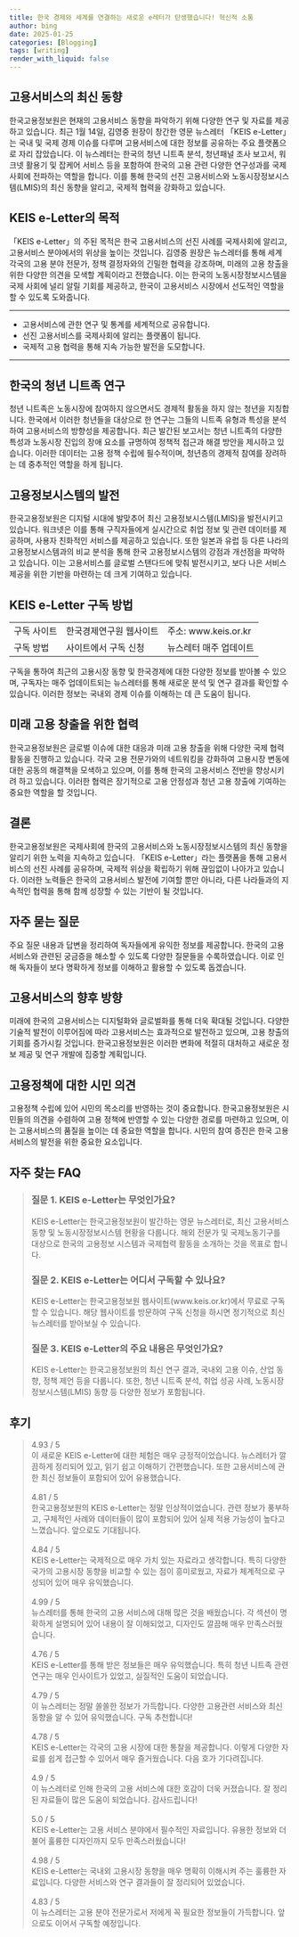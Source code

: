 ```yaml
---
title: 한국 경제와 세계를 연결하는 새로운 e레터가 탄생했습니다! 혁신적 소통
author: bing
date: 2025-01-25
categories: [Blogging]
tags: [writing]
render_with_liquid: false
---
```



<h2 id='고용서비스의 최신 동향'>고용서비스의 최신 동향</h2>

<p>한국고용정보원은 현재의 고용서비스 동향을 파악하기 위해 다양한 연구 및 자료를 제공하고 있습니다. 최근 1월 14일, 김영중 원장이 창간한 영문 뉴스레터 「KEIS e-Letter」는 국내 및 국제 경제 이슈를 다루며 고용서비스에 대한 정보를 공유하는 주요 플랫폼으로 자리 잡았습니다. 이 뉴스레터는 한국의 청년 니트족 분석, 청년패널 조사 보고서, 워크넷 활용기 및 잡케어 서비스 등을 포함하여 한국의 고용 관련 다양한 연구성과를 국제사회에 전파하는 역할을 합니다. 이를 통해 한국의 선진 고용서비스와 노동시장정보시스템(LMIS)의 최신 동향을 알리고, 국제적 협력을 강화하고 있습니다.</p>

<h2 id='KEIS e-Letter의 목적'>KEIS e-Letter의 목적</h2>

<p>「KEIS e-Letter」의 주된 목적은 한국 고용서비스의 선진 사례를 국제사회에 알리고, 고용서비스 분야에서의 위상을 높이는 것입니다. 김영중 원장은 뉴스레터를 통해 세계 각국의 고용 분야 전문가, 정책 결정자와의 긴밀한 협력을 강조하며, 미래의 고용 창출을 위한 다양한 의견을 모색할 계획이라고 전했습니다. 이는 한국의 노동시장정보시스템을 국제 사회에 널리 알릴 기회를 제공하고, 한국이 고용서비스 시장에서 선도적인 역할을 할 수 있도록 도와줍니다.</p>

<hr />

<ul>
    <li>고용서비스에 관한 연구 및 통계를 세계적으로 공유합니다.</li>
    <li>선진 고용서비스를 국제사회에 알리는 플랫폼이 됩니다.</li>
    <li>국제적 고용 협력을 통해 지속 가능한 발전을 도모합니다.</li>
</ul>

<hr />

<h2 id='한국의 청년 니트족 연구'>한국의 청년 니트족 연구</h2>

<p>청년 니트족은 노동시장에 참여하지 않으면서도 경제적 활동을 하지 않는 청년을 지칭합니다. 한국에서 이러한 청년들을 대상으로 한 연구는 그들의 니트족 유형과 특성을 분석하여 고용서비스의 방향성을 제공합니다. 최근 발간된 보고서는 청년 니트족의 다양한 특성과 노동시장 진입의 장애 요소를 규명하여 정책적 접근과 해결 방안을 제시하고 있습니다. 이러한 데이터는 고용 정책 수립에 필수적이며, 청년층의 경제적 참여를 장려하는 데 중추적인 역할을 하게 됩니다.</p>

<h2 id='고용정보시스템의 발전'>고용정보시스템의 발전</h2>

<p>한국고용정보원은 디지털 시대에 발맞추어 최신 고용정보시스템(LMIS)을 발전시키고 있습니다. 워크넷은 이를 통해 구직자들에게 실시간으로 취업 정보 및 관련 데이터를 제공하며, 사용자 친화적인 서비스를 제공하고 있습니다. 또한 일본과 유럽 등 다른 나라의 고용정보시스템과의 비교 분석을 통해 한국 고용정보시스템의 강점과 개선점을 파악하고 있습니다. 이는 고용서비스를 글로벌 스탠다드에 맞춰 발전시키고, 보다 나은 서비스 제공을 위한 기반을 마련하는 데 크게 기여하고 있습니다.</p>

<h2 id='KEIS e-Letter 구독 방법'>KEIS e-Letter 구독 방법</h2>

<table>
    <tr>
        <td>구독 사이트</td>
        <td>한국경제연구원 웹사이트</td>
        <td>주소: www.keis.or.kr</td>
    </tr>
    <tr>
        <td>구독 방법</td>
        <td>사이트에서 구독 신청</td>
        <td>뉴스레터 매주 업데이트</td>
    </tr>
</table>

<p>구독을 통하여 최근의 고용시장 동향 및 한국경제에 대한 다양한 정보를 받아볼 수 있으며, 구독자는 매주 업데이트되는 뉴스레터를 통해 새로운 분석 및 연구 결과를 확인할 수 있습니다. 이러한 정보는 국내외 경제 이슈를 이해하는 데 큰 도움이 됩니다.</p>

<h2 id='미래 고용 창출을 위한 협력'>미래 고용 창출을 위한 협력</h2>

<p>한국고용정보원은 글로벌 이슈에 대한 대응과 미래 고용 창출을 위해 다양한 국제 협력 활동을 진행하고 있습니다. 각국 고용 전문가와의 네트워킹을 강화하여 고용시장 변동에 대한 공동의 해결책을 모색하고 있으며, 이를 통해 한국의 고용서비스 전반을 향상시키려 하고 있습니다. 이러한 협력은 장기적으로 고용 안정성과 청년 고용 창출에 기여하는 중요한 역할을 할 것입니다.</p>

<h2 id='결론'>결론</h2>

<p>한국고용정보원은 국제사회에 한국의 고용서비스와 노동시장정보시스템의 최신 동향을 알리기 위한 노력을 지속하고 있습니다. 「KEIS e-Letter」라는 플랫폼을 통해 고용서비스의 선진 사례를 공유하며, 국제적 위상을 확립하기 위해 끊임없이 나아가고 있습니다. 이러한 노력들은 한국의 고용서비스 발전에 기여할 뿐만 아니라, 다른 나라들과의 지속적인 협력을 통해 함께 성장할 수 있는 기반이 될 것입니다.</p>

<h2 id='자주 묻는 질문'>자주 묻는 질문</h2>

<p>주요 질문 내용과 답변을 정리하여 독자들에게 유익한 정보를 제공합니다. 한국의 고용서비스와 관련된 궁금증을 해소할 수 있도록 다양한 질문들을 수록하였습니다. 이로 인해 독자들이 보다 명확하게 정보를 이해하고 활용할 수 있도록 돕겠습니다.</p>

<h2 id='고용서비스의 향후 방향'>고용서비스의 향후 방향</h2>

<p>미래에 한국의 고용서비스는 디지털화와 글로벌화를 통해 더욱 확대될 것입니다. 다양한 기술적 발전이 이루어짐에 따라 고용서비스는 효과적으로 발전하고 있으며, 고용 창출의 기회를 증가시킬 것입니다. 한국고용정보원은 이러한 변화에 적절히 대처하고 새로운 정보 제공 및 연구 개발에 집중할 계획입니다.</p>

<h2 id='고용정책에 대한 시민 의견'>고용정책에 대한 시민 의견</h2>

<p>고용정책 수립에 있어 시민의 목소리를 반영하는 것이 중요합니다. 한국고용정보원은 시민들의 의견을 수렴하여 고용 정책에 반영할 수 있는 다양한 경로를 마련하고 있으며, 이는 고용서비스의 품질을 높이는 데 중요한 역할을 합니다. 시민의 참여 증진은 한국 고용서비스의 발전을 위한 중요한 요소입니다.</p>


<h2 id='자주_찾는_FAQ'>자주 찾는 FAQ</h2>
<div itemscope="" itemtype="https://schema.org/FAQPage"> 
<blockquote> 
<div itemscope="" itemprop="mainEntity" itemtype="https://schema.org/Question"> 
<h3 itemprop="name">질문 1. KEIS e-Letter는 무엇인가요?</h3> 
<div itemscope="" itemprop="acceptedAnswer" itemtype="https://schema.org/Answer"> 
<span itemprop="text"> 
<p>KEIS e-Letter는 한국고용정보원이 발간하는 영문 뉴스레터로, 최신 고용서비스 동향 및 노동시장정보시스템 현황을 다룹니다. 해외 전문가 및 국제노동기구를 대상으로 한국의 고용정보 시스템과 국제협력 활동을 소개하는 것을 목표로 합니다.</p> 
</span> 
</div> 
</div> 

<div itemscope="" itemprop="mainEntity" itemtype="https://schema.org/Question"> 
<h3 itemprop="name">질문 2. KEIS e-Letter는 어디서 구독할 수 있나요?</h3> 
<div itemscope="" itemprop="acceptedAnswer" itemtype="https://schema.org/Answer"> 
<span itemprop="text"> 
<p>KEIS e-Letter는 한국고용정보원 웹사이트(www.keis.or.kr)에서 무료로 구독할 수 있습니다. 해당 웹사이트를 방문하여 구독 신청을 하시면 정기적으로 최신 뉴스레터를 받아보실 수 있습니다.</p> 
</span> 
</div> 
</div> 

<div itemscope="" itemprop="mainEntity" itemtype="https://schema.org/Question"> 
<h3 itemprop="name">질문 3. KEIS e-Letter의 주요 내용은 무엇인가요?</h3> 
<div itemscope="" itemprop="acceptedAnswer" itemtype="https://schema.org/Answer"> 
<span itemprop="text"> 
<p>KEIS e-Letter는 한국고용정보원의 최신 연구 결과, 국내외 고용 이슈, 산업 동향, 정책 제언 등을 다룹니다. 또한, 청년 니트족 분석, 취업 성공 사례, 노동시장정보시스템(LMIS) 동향 등 다양한 정보가 포함됩니다.</p> 
</span> 
</div> 
</div> 
</blockquote> 
</div>
<h2 id='후기'>후기</h2>
<div itemscope itemtype="https://schema.org/Product">
  <blockquote>
  <div itemprop="review" itemscope itemtype="https://schema.org/Review">
      <div itemprop="reviewRating" itemscope itemtype="https://schema.org/Rating"> <span itemprop="ratingValue">4.93</span> / <span itemprop="bestRating">5</span> </div>
      <span itemprop="reviewBody">이 새로운 KEIS e-Letter에 대한 체험은 매우 긍정적이었습니다. 뉴스레터가 깔끔하게 정리되어 있고, 읽기 쉽고 이해하기 간편했습니다. 또한 고용서비스에 관한 최신 정보들이 포함되어 있어 유용했습니다.</span>
  </div>
  <br>
  <div itemprop="review" itemscope itemtype="https://schema.org/Review">
      <div itemprop="reviewRating" itemscope itemtype="https://schema.org/Rating"> <span itemprop="ratingValue">4.81</span> / <span itemprop="bestRating">5</span> </div>
      <span itemprop="reviewBody">한국고용정보원의 KEIS e-Letter는 정말 인상적이었습니다. 관련 정보가 풍부하고, 구체적인 사례와 데이터들이 많이 포함되어 있어 실제 적용 가능성이 높다고 느꼈습니다. 앞으로도 기대됩니다.</span>
  </div>
  <br>
  <div itemprop="review" itemscope itemtype="https://schema.org/Review">
      <div itemprop="reviewRating" itemscope itemtype="https://schema.org/Rating"> <span itemprop="ratingValue">4.84</span> / <span itemprop="bestRating">5</span> </div>
      <span itemprop="reviewBody">KEIS e-Letter는 국제적으로 매우 가치 있는 자료라고 생각합니다. 특히 다양한 국가의 고용시장 동향을 비교할 수 있는 점이 흥미로웠고, 자료가 체계적으로 구성되어 있어 매우 유익했습니다.</span>
  </div>
  <br>
  <div itemprop="review" itemscope itemtype="https://schema.org/Review">
      <div itemprop="reviewRating" itemscope itemtype="https://schema.org/Rating"> <span itemprop="ratingValue">4.99</span> / <span itemprop="bestRating">5</span> </div>
      <span itemprop="reviewBody">뉴스레터를 통해 한국의 고용 서비스에 대해 많은 것을 배웠습니다. 각 섹션이 명확하게 설명되어 있어 내용이 잘 이해되었고, 디자인도 깔끔해 매우 만족스러웠습니다.</span>
  </div>
  <br>
  <div itemprop="review" itemscope itemtype="https://schema.org/Review">
      <div itemprop="reviewRating" itemscope itemtype="https://schema.org/Rating"> <span itemprop="ratingValue">4.76</span> / <span itemprop="bestRating">5</span> </div>
      <span itemprop="reviewBody">KEIS e-Letter를 통해 받은 정보들은 매우 유익했습니다. 특히 청년 니트족 관련 연구는 매우 인사이트가 있었고, 실질적인 도움이 되었습니다.</span>
  </div>
  <br>
  <div itemprop="review" itemscope itemtype="https://schema.org/Review">
      <div itemprop="reviewRating" itemscope itemtype="https://schema.org/Rating"> <span itemprop="ratingValue">4.79</span> / <span itemprop="bestRating">5</span> </div>
      <span itemprop="reviewBody">이 뉴스레터는 정말 쏠쏠한 정보가 가득합니다. 다양한 고용관련 서비스와 최신 동향을 알 수 있어 유익했습니다. 구독 추천합니다!</span>
  </div>
  <br>
  <div itemprop="review" itemscope itemtype="https://schema.org/Review">
      <div itemprop="reviewRating" itemscope itemtype="https://schema.org/Rating"> <span itemprop="ratingValue">4.78</span> / <span itemprop="bestRating">5</span> </div>
      <span itemprop="reviewBody">KEIS e-Letter는 각국의 고용 시장에 대한 통찰을 제공합니다. 이렇게 다양한 자료를 쉽게 접근할 수 있어서 매우 즐거웠습니다. 다음 호가 기다려집니다.</span>
  </div>
  <br>
  <div itemprop="review" itemscope itemtype="https://schema.org/Review">
      <div itemprop="reviewRating" itemscope itemtype="https://schema.org/Rating"> <span itemprop="ratingValue">4.9</span> / <span itemprop="bestRating">5</span> </div>
      <span itemprop="reviewBody">이 뉴스레터로 인해 한국의 고용 서비스에 대한 호감이 더욱 커졌습니다. 잘 정리된 자료들이 많은 도움이 되었습니다. 감사드립니다!</span>
  </div>
  <br>
  <div itemprop="review" itemscope itemtype="https://schema.org/Review">
      <div itemprop="reviewRating" itemscope itemtype="https://schema.org/Rating"> <span itemprop="ratingValue">5.0</span> / <span itemprop="bestRating">5</span> </div>
      <span itemprop="reviewBody">KEIS e-Letter는 고용 서비스 분야에서 필수적인 자료입니다. 유용한 정보와 더불어 훌륭한 디자인까지 모두 만족스러웠습니다!</span>
  </div>
  <br>
  <div itemprop="review" itemscope itemtype="https://schema.org/Review">
      <div itemprop="reviewRating" itemscope itemtype="https://schema.org/Rating"> <span itemprop="ratingValue">4.98</span> / <span itemprop="bestRating">5</span> </div>
      <span itemprop="reviewBody">KEIS e-Letter는 국내외 고용시장 동향을 매우 명확히 이해시켜 주는 훌륭한 자료입니다. 다양한 서비스와 연구 결과들이 잘 정리되어 있었습니다.</span>
  </div>
  <br>
  <div itemprop="review" itemscope itemtype="https://schema.org/Review">
      <div itemprop="reviewRating" itemscope itemtype="https://schema.org/Rating"> <span itemprop="ratingValue">4.83</span> / <span itemprop="bestRating">5</span> </div>
      <span itemprop="reviewBody">이 뉴스레터는 고용 분야 전문가로서 저에게 꼭 필요한 정보들이 가득합니다. 앞으로도 이어서 구독할 예정입니다.</span>
  </div>
  </blockquote>
</div>
